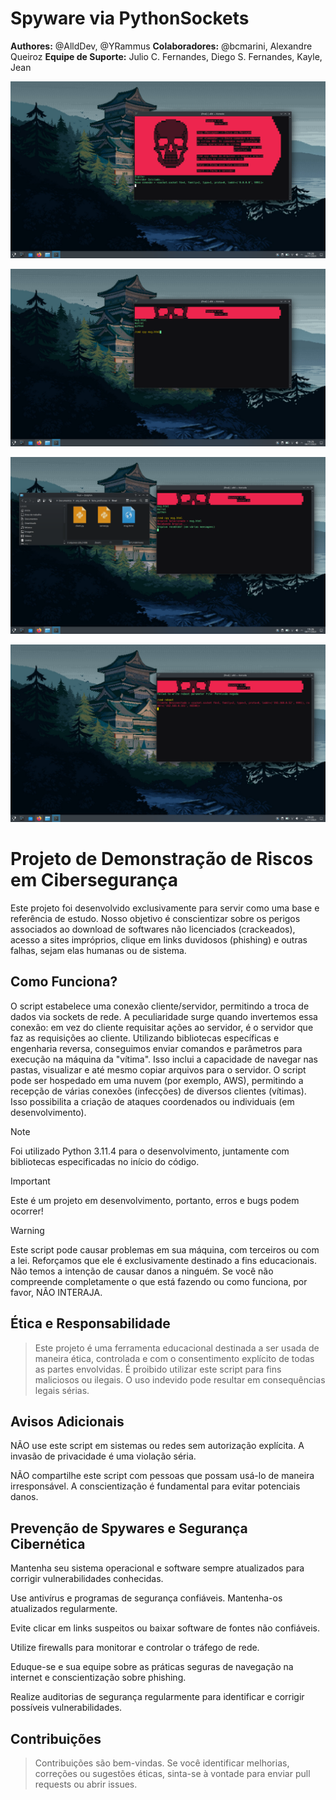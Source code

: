# Spyware via PythonSockets
**Authores:** @AlldDev, @YRammus
**Colaboradores:** @bcmarini, Alexandre Queiroz
**Equipe de Suporte:** Julio C. Fernandes, Diego S. Fernandes, Kayle, Jean

![](https://github.com/AlldDev/Spyware-PythonSocket-V1/blob/main/others/01.png)

![](https://github.com/AlldDev/Spyware-PythonSocket-V1/blob/main/others/02.png)

![](https://github.com/AlldDev/Spyware-PythonSocket-V1/blob/main/others/03.png)

![](https://github.com/AlldDev/Spyware-PythonSocket-V1/blob/main/others/04.png)

# Projeto de Demonstração de Riscos em Cibersegurança

Este projeto foi desenvolvido exclusivamente para servir como uma base e referência de estudo. Nosso objetivo é conscientizar sobre os perigos associados ao download de softwares não licenciados (crackeados), acesso a sites impróprios, clique em links duvidosos (phishing) e outras falhas, sejam elas humanas ou de sistema.

## Como Funciona?

O script estabelece uma conexão cliente/servidor, permitindo a troca de dados via sockets de rede. A peculiaridade surge quando invertemos essa conexão: em vez do cliente requisitar ações ao servidor, é o servidor que faz as requisições ao cliente. Utilizando bibliotecas específicas e engenharia reversa, conseguimos enviar comandos e parâmetros para execução na máquina da "vítima". Isso inclui a capacidade de navegar nas pastas, visualizar e até mesmo copiar arquivos para o servidor. O script pode ser hospedado em uma nuvem (por exemplo, AWS), permitindo a recepção de várias conexões (infecções) de diversos clientes (vítimas). Isso possibilita a criação de ataques coordenados ou individuais (em desenvolvimento).

> [!NOTE]
> Foi utilizado Python 3.11.4 para o desenvolvimento, juntamente com bibliotecas especificadas no início do código.

> [!IMPORTANT]
> Este é um projeto em desenvolvimento, portanto, erros e bugs podem ocorrer!

> [!WARNING]
> Este script pode causar problemas em sua máquina, com terceiros ou com a lei. Reforçamos que ele é exclusivamente destinado a fins educacionais. Não temos a intenção de causar danos a ninguém. Se você não compreende completamente o que está fazendo ou como funciona, por favor, NÃO INTERAJA.

## Ética e Responsabilidade

> Este projeto é uma ferramenta educacional destinada a ser usada de maneira ética, controlada e com o consentimento explícito de todas as partes envolvidas.
> É proibido utilizar este script para fins maliciosos ou ilegais. O uso indevido pode resultar em consequências legais sérias.

## Avisos Adicionais

NÃO use este script em sistemas ou redes sem autorização explícita. A invasão de privacidade é uma violação séria.

NÃO compartilhe este script com pessoas que possam usá-lo de maneira irresponsável. A conscientização é fundamental para evitar potenciais danos.

## Prevenção de Spywares e Segurança Cibernética

Mantenha seu sistema operacional e software sempre atualizados para corrigir vulnerabilidades conhecidas.

Use antivírus e programas de segurança confiáveis. Mantenha-os atualizados regularmente.

Evite clicar em links suspeitos ou baixar software de fontes não confiáveis.

Utilize firewalls para monitorar e controlar o tráfego de rede.

Eduque-se e sua equipe sobre as práticas seguras de navegação na internet e conscientização sobre phishing.

Realize auditorias de segurança regularmente para identificar e corrigir possíveis vulnerabilidades.

## Contribuições
> Contribuições são bem-vindas. Se você identificar melhorias, correções ou sugestões éticas, sinta-se à vontade para enviar pull requests ou abrir issues.
